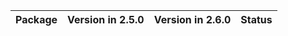 <!-- markdown-link-check-disable -->

| Package   | Version in 2.5.0   | Version in 2.6.0   | Status   |
|-----------|--------------------|--------------------|----------|